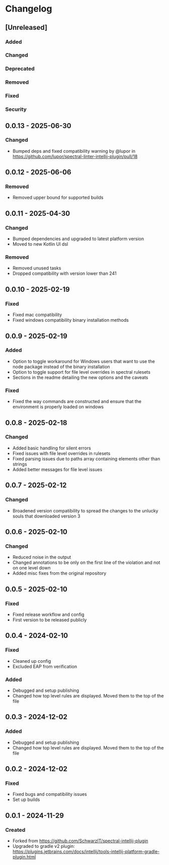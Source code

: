 <!-- @formatter:off -->
<!-- Keep a Changelog guide -> https://keepachangelog.com -->

# Changelog

## [Unreleased]

### Added

### Changed

### Deprecated

### Removed

### Fixed

### Security

## 0.0.13 - 2025-06-30

### Changed

- Bumped deps and fixed compatibility warning by @lupor in https://github.com/lupor/spectral-linter-intellij-plugin/pull/18

## 0.0.12 - 2025-06-06

### Removed

- Removed upper bound for supported builds

## 0.0.11 - 2025-04-30

### Changed

- Bumped dependencies and upgraded to latest platform version
- Moved to new Kotlin UI dsl

### Removed

- Removed unused tasks
- Dropped compatibility with version lower than 241

## 0.0.10 - 2025-02-19

### Fixed

- Fixed mac compatibility
- Fixed windows compatibility binary installation methods

## 0.0.9 - 2025-02-19

### Added

- Option to toggle workaround for Windows users that want to use the node package instead of the binary installation
- Option to toggle support for file level overrides in spectral rulesets
- Sections in the readme detailing the new options and the caveats

### Fixed

- Fixed the way commands are constructed and ensure that the environment is properly loaded on windows

## 0.0.8 - 2025-02-18

### Changed

- Added basic handling for silent errors
- Fixed issues with file level overrides in rulesets
- Fixed parsing issues due to paths array containing elements other than strings
- Added better messages for file level issues

## 0.0.7 - 2025-02-12

### Changed

- Broadened version compatibility to spread the changes to the unlucky souls that downloaded version 3

## 0.0.6 - 2025-02-10

### Changed

- Reduced noise in the output
- Changed annotations to be only on the first line of the violation and not on one level down
- Added misc fixes from the original repository

## 0.0.5 - 2025-02-10

### Fixed

- Fixed release workflow and config
- First version to be released publicly

## 0.0.4 - 2024-02-10

### Fixed

- Cleaned up config
- Excluded EAP from verification

### Added

- Debugged and setup publishing
- Changed how top level rules are displayed. Moved them to the top of the file

## 0.0.3 - 2024-12-02

### Added

- Debugged and setup publishing
- Changed how top level rules are displayed. Moved them to the top of the file

## 0.0.2 - 2024-12-02

### Fixed

- Fixed bugs and compatibility issues
- Set up builds

## 0.0.1 - 2024-11-29

### Created

- Forked from https://github.com/SchwarzIT/spectral-intellij-plugin
- Upgraded to gradle v2 plugin: https://plugins.jetbrains.com/docs/intellij/tools-intellij-platform-gradle-plugin.html
